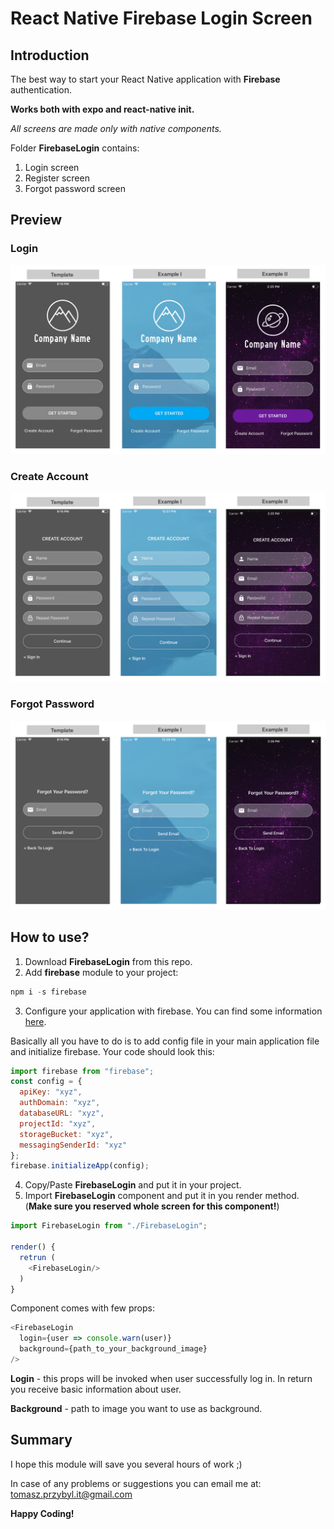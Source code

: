 ﻿
# React Native Firebase Login Screen

## Introduction
The best way to start your React Native application with **Firebase** authentication.

**Works both with expo and react-native init.**

*All screens are made only with native components.*

Folder **FirebaseLogin** contains:
1. Login screen
2. Register screen
3. Forgot password screen




## Preview

### Login 
![Preview](https://raw.githubusercontent.com/venits/react-native-router-flux/master/login.jpg)
### Create Account
![Preview](https://raw.githubusercontent.com/venits/react-native-router-flux/master/register.jpg)
### Forgot Password
![Preview](https://raw.githubusercontent.com/venits/react-native-router-flux/master/forgot.jpg)

## How to use?
1. Download **FirebaseLogin** from this repo. 
2. Add **firebase** module to your project:
```js
npm i -s firebase
```
3.  Configure your application with firebase. You can find some information [here](https://firebase.google.com/docs/web/setup).

Basically all you have to do is to add config file in your main application file and initialize firebase.
Your code should look this:
```js
import firebase from "firebase";    
const config = {  
  apiKey: "xyz",  
  authDomain: "xyz",  
  databaseURL: "xyz",  
  projectId: "xyz",  
  storageBucket: "xyz",  
  messagingSenderId: "xyz"  
};  
firebase.initializeApp(config);
```
4. Copy/Paste **FirebaseLogin** and put it in your project.
5. Import **FirebaseLogin** component and put it in you render method. (**Make sure you reserved whole screen for this component!**)
```js
import FirebaseLogin from "./FirebaseLogin";

render() {
  retrun (
    <FirebaseLogin/>
  )
}
```

Component comes with few props:
```js
<FirebaseLogin  
  login={user => console.warn(user)}  
  background={path_to_your_background_image}  
/>
```
**Login** - this props will be invoked when user successfully log in. In return you receive basic information about user.

**Background** - path to image you want to use as background.
## Summary 

I hope this module will save you several hours of work ;)

In case of any problems or suggestions you can email me at:
tomasz.przybyl.it@gmail.com

**Happy Coding!**

